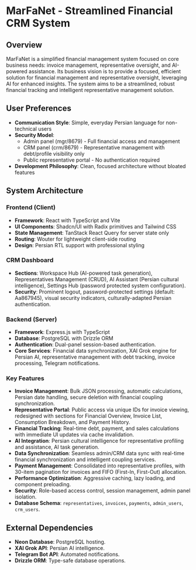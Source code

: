 # MarFaNet - Streamlined Financial CRM System

## Overview
MarFaNet is a simplified financial management system focused on core business needs: invoice management, representative oversight, and AI-powered assistance. Its business vision is to provide a focused, efficient solution for financial management and representative oversight, leveraging AI for enhanced insights. The system aims to be a streamlined, robust financial tracking and intelligent representative management solution.

## User Preferences
- **Communication Style**: Simple, everyday Persian language for non-technical users
- **Security Model**: 
  - Admin panel (mgr/8679) - Full financial access and management
  - CRM panel (crm/8679) - Representative management with debt/profile visibility only
  - Public representative portal - No authentication required
- **Development Philosophy**: Clean, focused architecture without bloated features

## System Architecture

### Frontend (Client)
- **Framework**: React with TypeScript and Vite
- **UI Components**: Shadcn/UI with Radix primitives and Tailwind CSS
- **State Management**: TanStack React Query for server state only
- **Routing**: Wouter for lightweight client-side routing
- **Design**: Persian RTL support with professional styling

### CRM Dashboard
- **Sections**: Workspace Hub (AI-powered task generation), Representatives Management (CRUD), AI Assistant (Persian cultural intelligence), Settings Hub (password protected system configuration).
- **Security**: Prominent logout, password-protected settings (default: Aa867945), visual security indicators, culturally-adapted Persian authentication.

### Backend (Server)
- **Framework**: Express.js with TypeScript
- **Database**: PostgreSQL with Drizzle ORM
- **Authentication**: Dual-panel session-based authentication.
- **Core Services**: Financial data synchronization, XAI Grok engine for Persian AI, representative management with debt tracking, invoice processing, Telegram notifications.

### Key Features
- **Invoice Management**: Bulk JSON processing, automatic calculations, Persian date handling, secure deletion with financial coupling synchronization.
- **Representative Portal**: Public access via unique IDs for invoice viewing, redesigned with sections for Financial Overview, Invoice List, Consumption Breakdown, and Payment History.
- **Financial Tracking**: Real-time debt, payment, and sales calculations with immediate UI updates via cache invalidation.
- **AI Integration**: Persian cultural intelligence for representative profiling and assistance, AI task generation.
- **Data Synchronization**: Seamless admin/CRM data sync with real-time financial synchronization and intelligent coupling services.
- **Payment Management**: Consolidated into representative profiles, with 30-item pagination for invoices and FIFO (First-In, First-Out) allocation.
- **Performance Optimization**: Aggressive caching, lazy loading, and component preloading.
- **Security**: Role-based access control, session management, admin panel isolation.
- **Database Schema**: `representatives`, `invoices`, `payments`, `admin_users`, `crm_users`.

## External Dependencies
- **Neon Database**: PostgreSQL hosting.
- **XAI Grok API**: Persian AI intelligence.
- **Telegram Bot API**: Automated notifications.
- **Drizzle ORM**: Type-safe database operations.